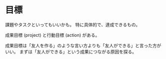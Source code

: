 # 目標

課題やタスクといってもいいかも。
特に具体的で、達成できるもの。

成果目標 (project) と行動目標 (action) がある。

成果目標は「友人を作る」のような言い方よりも「友人ができる」と言った方がいい。
まずは「友人ができる」という成果につながる原因を探る。
